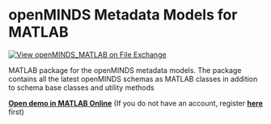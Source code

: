 # openMINDS Metadata Models for MATLAB
[![View openMINDS_MATLAB on File Exchange](https://www.mathworks.com/matlabcentral/images/matlab-file-exchange.svg)](https://se.mathworks.com/matlabcentral/fileexchange/134212-openminds_matlab)


MATLAB package for the openMINDS metadata models. The package contains all the latest openMINDS schemas as MATLAB classes in addition to schema base classes and utility methods

[**Open demo in MATLAB Online**](https://matlab.mathworks.com/open/github/v1?repo=openMetadataInitiative/openMINDS_MATLAB&file=code/gettingStarted.mlx) (If you do not have an account, register [**here**](https://www.mathworks.com/mwaccount/register?uri=https%3A%2F%2Fwww.mathworks.com%2Fproducts%2Fmatlab.html) first)
